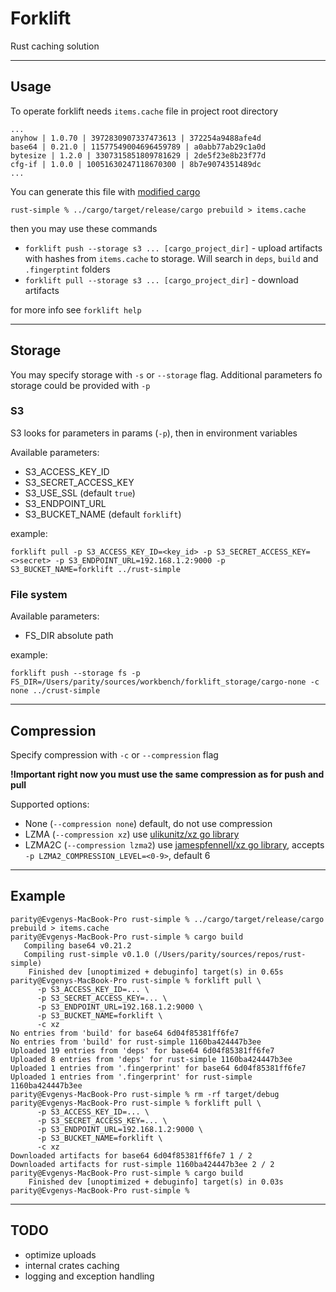 # Forklift
Rust caching solution

---
## Usage
To operate forklift needs `items.cache` file in project root directory 

```
...
anyhow | 1.0.70 | 3972830907337473613 | 372254a9488afe4d
base64 | 0.21.0 | 11577549004696459789 | a0abb77ab29c1a0d
bytesize | 1.2.0 | 3307315851809781629 | 2de5f23e8b23f77d
cfg-if | 1.0.0 | 10051630247118670300 | 8b7e9074351489dc
...
```

You can generate this file with [modified cargo](https://gitlab.parity.io/parity/infrastructure/ci_cd/forklift/cargo-modified)

```shell
rust-simple % ../cargo/target/release/cargo prebuild > items.cache 
```

then you may use these commands
- `forklift push --storage s3 ... [cargo_project_dir]` - upload artifacts with hashes from `items.cache` to storage.
Will search in `deps`, `build` and `.fingerptint` folders
- `forklift pull --storage s3 ... [cargo_project_dir]` - download artifacts

for more info see `forklift help`

---
## Storage

You may specify storage with `-s` or `--storage` flag. Additional parameters fo storage could be provided with `-p`

### S3

S3 looks for parameters in params (`-p`), then in environment variables

Available parameters:
 - S3_ACCESS_KEY_ID
 - S3_SECRET_ACCESS_KEY
 - S3_USE_SSL (default `true`)
 - S3_ENDPOINT_URL
 - S3_BUCKET_NAME (default `forklift`)

example:

`forklift pull -p S3_ACCESS_KEY_ID=<key_id> -p S3_SECRET_ACCESS_KEY=<>secret> -p S3_ENDPOINT_URL=192.168.1.2:9000 -p S3_BUCKET_NAME=forklift ../rust-simple`

### File system

Available parameters:
- FS_DIR absolute path

example:

`forklift push --storage fs -p FS_DIR=/Users/parity/sources/workbench/forklift_storage/cargo-none -c none ../crust-simple`

---
## Compression

Specify compression with `-c` or `--compression` flag

**!Important right now you must use the same compression as for push and pull**

Supported options:

- None (`--compression none`) default, do not use compression 
- LZMA (`--compression xz`) use [ulikunitz/xz go library](https://github.com/ulikunitz/xz)
- LZMA2C (`--compression lzma2`) use [jamespfennell/xz go library](https://github.com/jamespfennell/xz), 
accepts `-p LZMA2_COMPRESSION_LEVEL=<0-9>`, default 6

---
## Example

```shell
parity@Evgenys-MacBook-Pro rust-simple % ../cargo/target/release/cargo prebuild > items.cache
parity@Evgenys-MacBook-Pro rust-simple % cargo build                                         
   Compiling base64 v0.21.2
   Compiling rust-simple v0.1.0 (/Users/parity/sources/repos/rust-simple)
    Finished dev [unoptimized + debuginfo] target(s) in 0.65s
parity@Evgenys-MacBook-Pro rust-simple % forklift pull \
      -p S3_ACCESS_KEY_ID=... \
      -p S3_SECRET_ACCESS_KEY=... \
      -p S3_ENDPOINT_URL=192.168.1.2:9000 \
      -p S3_BUCKET_NAME=forklift \
      -c xz
No entries from 'build' for base64 6d04f85381ff6fe7
No entries from 'build' for rust-simple 1160ba424447b3ee
Uploaded 19 entries from 'deps' for base64 6d04f85381ff6fe7
Uploaded 8 entries from 'deps' for rust-simple 1160ba424447b3ee
Uploaded 1 entries from '.fingerprint' for base64 6d04f85381ff6fe7
Uploaded 1 entries from '.fingerprint' for rust-simple 1160ba424447b3ee
parity@Evgenys-MacBook-Pro rust-simple % rm -rf target/debug 
parity@Evgenys-MacBook-Pro rust-simple % forklift pull \
      -p S3_ACCESS_KEY_ID=... \
      -p S3_SECRET_ACCESS_KEY=... \
      -p S3_ENDPOINT_URL=192.168.1.2:9000 \
      -p S3_BUCKET_NAME=forklift \
      -c xz   
Downloaded artifacts for base64 6d04f85381ff6fe7 1 / 2
Downloaded artifacts for rust-simple 1160ba424447b3ee 2 / 2
parity@Evgenys-MacBook-Pro rust-simple % cargo build
    Finished dev [unoptimized + debuginfo] target(s) in 0.03s
parity@Evgenys-MacBook-Pro rust-simple % 
```

---
## TODO
- optimize uploads
- internal crates caching
- logging and exception handling
